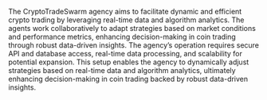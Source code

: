 The CryptoTradeSwarm agency aims to facilitate dynamic and efficient crypto trading by leveraging real-time data and algorithm analytics. The agents work collaboratively to adapt strategies based on market conditions and performance metrics, enhancing decision-making in coin trading through robust data-driven insights. The agency’s operation requires secure API and database access, real-time data processing, and scalability for potential expansion. This setup enables the agency to dynamically adjust strategies based on real-time data and algorithm analytics, ultimately enhancing decision-making in coin trading backed by robust data-driven insights.